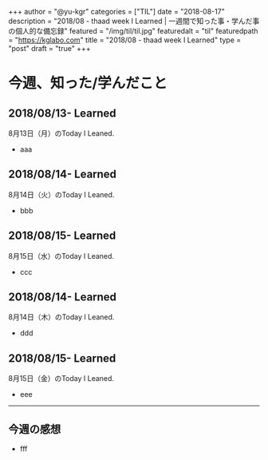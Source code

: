 +++
author = "@yu-kgr"
categories = ["TIL"]
date = "2018-08-17"
description = "2018/08 - thaad week I Learned | 一週間で知った事・学んだ事の個人的な備忘録"
featured = "/img/til/til.jpg"
featuredalt = "til"
featuredpath = "https://kglabo.com"
title = "2018/08 - thaad week I Learned"
type = "post"
draft = "true"
+++

# 今週、知った/学んだこと

<!-- tags = [""] -->

## 2018/08/13- Learned

8月13日（月）のToday I Leaned.

- aaa

## 2018/08/14- Learned

8月14日（火）のToday I Leaned.

- bbb

## 2018/08/15- Learned

8月15日（水）のToday I Leaned.

- ccc

## 2018/08/14- Learned

8月14日（木）のToday I Leaned.

- ddd

## 2018/08/15- Learned

8月15日（金）のToday I Leaned.

- eee

---

## 今週の感想

- fff
